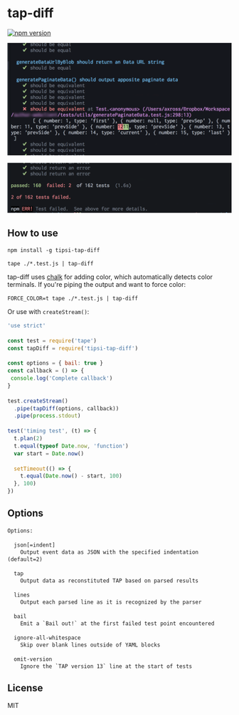 # tap-diff

[![npm version](https://badge.fury.io/js/tipsi-tap-diff.svg)](http://badge.fury.io/js/tipsi-tap-diff)

![Screenshot](screenshot1.png)

![Screenshot](screenshot2.png)

## How to use

```
npm install -g tipsi-tap-diff
```

```
tape ./*.test.js | tap-diff
```

tap-diff uses [chalk](https://www.npmjs.com/package/chalk) for adding color, which automatically detects
color terminals. If you're piping the output and want to force color:

```
FORCE_COLOR=t tape ./*.test.js | tap-diff
```

Or use with `createStream()`:

```javascript
'use strict'

const test = require('tape')
const tapDiff = require('tipsi-tap-diff')

const options = { bail: true }
const callback = () => {
 console.log('Complete callback')
}

test.createStream()
  .pipe(tapDiff(options, callback))
  .pipe(process.stdout)

test('timing test', (t) => {
  t.plan(2)
  t.equal(typeof Date.now, 'function')
  var start = Date.now()

  setTimeout(() => {
    t.equal(Date.now() - start, 100)
  }, 100)
})
```

## Options

```
Options:

  json[=indent]
    Output event data as JSON with the specified indentation (default=2)

  tap
    Output data as reconstituted TAP based on parsed results

  lines
    Output each parsed line as it is recognized by the parser

  bail
    Emit a `Bail out!` at the first failed test point encountered

  ignore-all-whitespace
    Skip over blank lines outside of YAML blocks

  omit-version
    Ignore the `TAP version 13` line at the start of tests
```

## License

MIT
